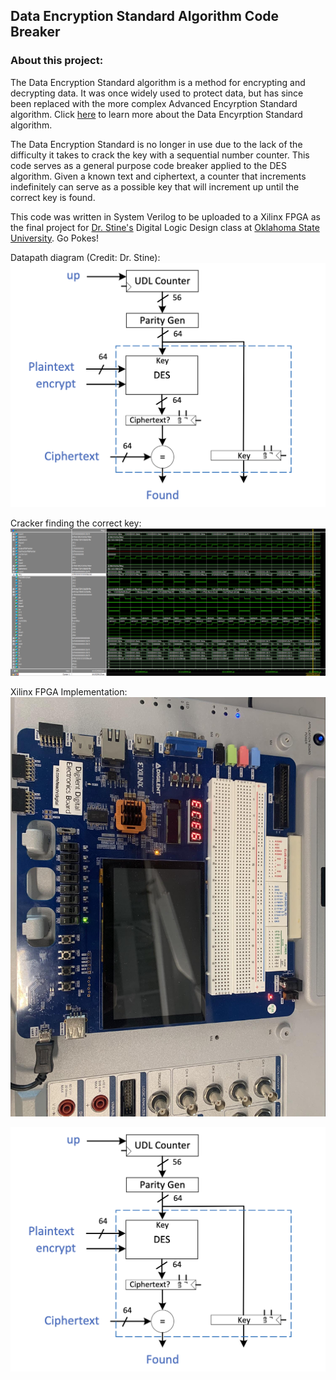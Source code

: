 ## Data Encryption Standard Algorithm Code Breaker

### About this project:

The Data Encryption Standard algorithm is a method for encrypting and decrypting data. It was once widely used to protect data, but has since been replaced with the more complex Advanced Encyrption Standard algorithm. Click [here](https://page.math.tu-berlin.de/~kant/teaching/hess/krypto-ws2006/des.htm) to learn more about the Data Encyrption Standard algorithm. 

The Data Encryption Standard is no longer in use due to the lack of the difficulty it takes to crack the key with a sequential number counter. This code serves as a general purpose code breaker applied to the DES algorithm. Given a known text and ciphertext, a counter that increments indefinitely can serve as a possible key that will increment up until the correct key is found. 

This code was written in System Verilog to be uploaded to a Xilinx FPGA as the final project for [Dr. Stine's](https://experts.okstate.edu/james.stine) Digital Logic Design class at [Oklahoma State University](https://go.okstate.edu/). Go Pokes!

Datapath diagram (Credit: Dr. Stine):
![Datapath diagram (Credit Dr. Stine)](https://github.com/TylerGraham74/DLD-DES-Code-Breaker/blob/gh-pages/Screen%20Shot%202022-04-29%20at%202.16.34%20PM.png) 
 
Cracker finding the correct key:
![Cracker finding the correct key](https://github.com/TylerGraham74/DLD-DES-Code-Breaker/blob/gh-pages/image6.png)

Xilinx FPGA Implementation:
![Xilinx FPGA Implementation](https://github.com/TylerGraham74/DLD-DES-Code-Breaker/blob/gh-pages/image5.jpg)

![implementation](https://github.com/TylerGraham74/DLD-DES-Code-Breaker/blob/gh-pages/Screen%20Shot%202022-04-29%20at%202.16.34%20PM.png)

